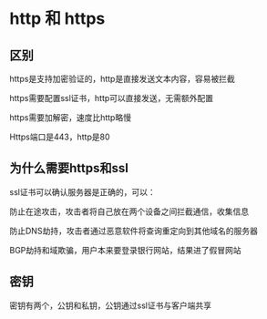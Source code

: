 # http 和 https 

## 区别

https是支持加密验证的，http是直接发送文本内容，容易被拦截

https需要配置ssl证书，http可以直接发送，无需额外配置

https需要加解密，速度比http略慢

Https端口是443，http是80

## 为什么需要https和ssl

ssl证书可以确认服务器是正确的，可以：

防止在途攻击，攻击者将自己放在两个设备之间拦截通信，收集信息

防止DNS劫持，攻击者通过恶意软件将查询重定向到其他域名的服务器

BGP劫持和域欺骗，用户本来要登录银行网站，结果进了假冒网站

## 密钥

密钥有两个，公钥和私钥，公钥通过ssl证书与客户端共享
